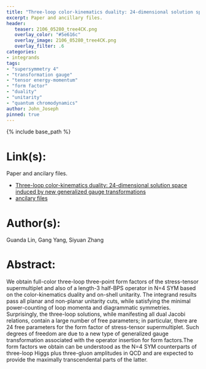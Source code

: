 ```yaml
---
title: "Three-loop color-kinematics duality: 24-dimensional solution space induced by new generalized gauge transformations"
excerpt: Paper and ancillary files.
header:
   teaser: 2106_05280_tree4CK.png
   overlay_color: "#5e616c"
   overlay_image: 2106_05280_tree4CK.png
   overlay_filter: .6
categories:
- integrands
tags:
- "supersymmetry 4"
- "transformation gauge"
- "tensor energy-momentum"
- "form factor"
- "duality"
- "unitarity"
- "quantum chromodynamics"
author: John_Joseph
pinned: true
---
```

{% include base_path %}

# Link(s):
Paper and ancilary files.
  * [Three-loop color-kinematics duality: 24-dimensional solution space induced by new generalized gauge transformations](https://arxiv.org/abs/2106.05280)
  * [ancilary files](https://arxiv.org/src/2106.05280/anc)

# Author(s):
Guanda Lin, Gang Yang, Siyuan Zhang

# Abstract:
We obtain full-color three-loop three-point form factors of the stress-tensor supermultiplet and also of a length-3 half-BPS operator in N=4 SYM based on the color-kinematics duality and on-shell unitarity. The integrand results pass all planar and non-planar unitarity cuts, while satisfying the minimal power-counting of loop momenta and diagrammatic symmetries. Surprisingly, the three-loop solutions, while manifesting all dual Jacobi relations, contain a large number of free parameters; in particular, there are 24 free parameters for the form factor of stress-tensor supermultiplet. Such degrees of freedom are due to a new type of generalized gauge transformation associated with the operator insertion for form factors.The form factors we obtain can be understood as the N=4 SYM counterparts of three-loop Higgs plus three-gluon amplitudes in QCD and are expected to provide the maximally transcendental parts of the latter.